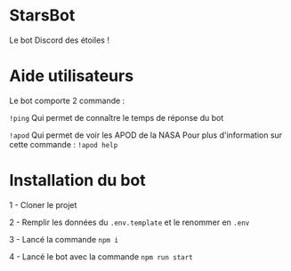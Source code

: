 # StarsBot
Le bot Discord des étoiles !

# Aide utilisateurs
Le bot comporte 2 commande :

`!ping` Qui permet de connaître le temps de réponse du bot

`!apod` Qui permet de voir les APOD de la NASA
Pour plus d'information sur cette commande : `!apod help`

# Installation du bot
1 - Cloner le projet

2 - Remplir les données du `.env.template` et le renommer en `.env`

3 - Lancé la commande `npm i`

4 - Lancé le bot avec la commande `npm run start`

